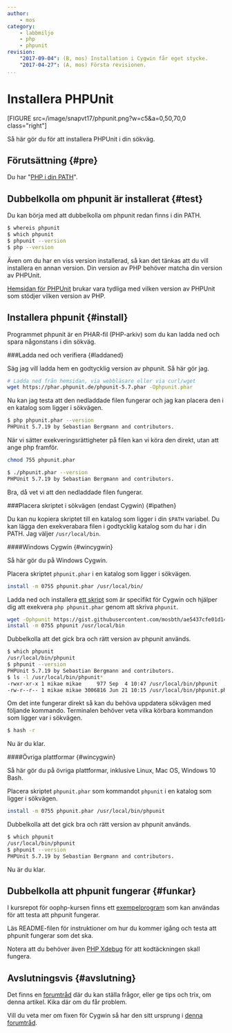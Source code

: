 ```yaml
---
author:
    - mos
category: 
    - labbmiljo
    - php
    - phpunit
revision:
    "2017-09-04": (B, mos) Installation i Cygwin får eget stycke.
    "2017-04-27": (A, mos) Första revisionen.
...
```

Installera PHPUnit
==================================

[FIGURE src=/image/snapvt17/phpunit.png?w=c5&a=0,50,70,0 class="right"]

Så här gör du för att installera PHPUnit i din sökväg.

<!--more-->



Förutsättning {#pre}
-------------------------------

Du har "[PHP i din PATH](kunskap/lagg-php-i-pathen)".




Dubbelkolla om phpunit är installerat {#test}
-------------------------------

Du kan börja med att dubbelkolla om phpunit redan finns i din PATH.

```bash
$ whereis phpunit
$ which phpunit
$ phpunit --version
$ php --version
```

Även om du har en viss version installerad, så kan det tänkas att du vill installera en annan version. Din version av PHP behöver matcha din version av PHPUnit.

[Hemsidan för PHPUnit](https://phpunit.de/) brukar vara tydliga med vilken version av PHPUnit som stödjer vilken version av PHP.



Installera phpunit {#install}
-------------------------------

Programmet phpunit är en PHAR-fil (PHP-arkiv) som du kan ladda ned och spara någonstans i din sökväg.



###Ladda ned och verifiera {#laddaned}

Säg jag vill ladda hem en godtycklig version av phpunit. Så här gör jag.

```bash
# Ladda ned från hemsidan, via webbläsare eller via curl/wget
wget https://phar.phpunit.de/phpunit-5.7.phar -Ophpunit.phar
```

Nu kan jag testa att den nedladdade filen fungerar och jag kan placera den i en katalog som ligger i sökvägen.

```bash
$ php phpunit.phar --version
PHPUnit 5.7.19 by Sebastian Bergmann and contributors.
```

När vi sätter exekveringsrättigheter på filen kan vi köra den direkt, utan att ange php framför.

```bash
chmod 755 phpunit.phar
```

```bash
$ ./phpunit.phar --version
PHPUnit 5.7.19 by Sebastian Bergmann and contributors.
```

Bra, då vet vi att den nedladdade filen fungerar.



###Placera skriptet i sökvägen (endast Cygwin) {#ipathen}

Du kan nu kopiera skriptet till en katalog som ligger i din `$PATH` variabel. Du kan lägga den exekverabara filen i godtycklig katalog som du har i din PATH. Jag väljer `/usr/local/bin`.



####Windows Cygwin {#wincygwin}

Så här gör du på Windows Cygwin.

Placera skriptet `phpunit.phar` i en katalog som ligger i sökvägen.

```bash
install -m 0755 phpunit.phar /usr/local/bin/
```

Ladda ned och installera [ett skript](https://gist.github.com/mosbth/ae5437cfe01d14b9707c) som är specifikt för Cygwin och hjälper dig att exekvera `php phpunit.phar` genom att skriva `phpunit`.

```bash
wget -Ophpunit https://gist.githubusercontent.com/mosbth/ae5437cfe01d14b9707c/raw/63b299639ba95fa19c87198d1a8b007525286baf/composer
install -m 0755 phpunit /usr/local/bin
``` 

Dubbelkolla att det gick bra och rätt version av phpunit används.

```bash
$ which phpunit
/usr/local/bin/phpunit
$ phpunit --version
PHPUnit 5.7.19 by Sebastian Bergmann and contributors.
$ ls -l /usr/local/bin/phpunit*
-rwxr-xr-x 1 mikae mikae     977 Sep  4 10:47 /usr/local/bin/phpunit
-rw-r--r-- 1 mikae mikae 3006816 Jun 21 10:15 /usr/local/bin/phpunit.phar
```

Om det inte fungerar direkt så kan du behöva uppdatera sökvägen med följande kommando. Terminalen behöver veta vilka körbara kommandon som ligger var i sökvägen.

```bash
$ hash -r
```

Nu är du klar.



####Övriga plattformar {#wincygwin}

Så här gör du på övriga plattformar, inklusive Linux, Mac OS, Windows 10 Bash.

Placera skriptet `phpunit.phar` som kommandot `phpunit` i en katalog som ligger i sökvägen.

```bash
install -m 0755 phpunit.phar /usr/local/bin/phpunit
```

Dubbelkolla att det gick bra och rätt version av phpunit används.

```bash
$ which phpunit
/usr/local/bin/phpunit
$ phpunit --version
PHPUnit 5.7.19 by Sebastian Bergmann and contributors.
```

Nu är du klar.



Dubbelkolla att phpunit fungerar {#funkar}
-------------------------------

I kursrepot för oophp-kursen finns ett [exempelprogram](https://github.com/dbwebb-se/oophp/tree/master/example/phpunit) som kan användas för att testa att phpunit fungerar.

Läs README-filen för instruktioner om hur du kommer igång och testa att phpunit fungerar som det ska.

Notera att du behöver även [PHP Xdebug](labbmiljo/xdebug) för att kodtäckningen skall fungera.



Avslutningsvis {#avslutning}
------------------------------

Det finns en [forumtråd](t/6465) där du kan ställa frågor, eller ge tips och trix, om denna artikel. Kika där om du får problem.

Vill du veta mer om fixen för Cygwin så har den sitt ursprung i [denna forumtråd](f/43414).
